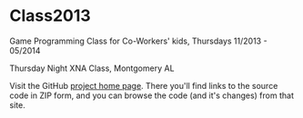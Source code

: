 Class2013
=========

Game Programming Class for Co-Workers' kids, Thursdays 11/2013 - 05/2014

Thursday Night XNA Class, Montgomery AL

Visit the GitHub [project home page](http://camps.moreoncode.com/Class2013). There you'll find links to the source code in ZIP form, and you can browse the code (and it's changes) from that site.

